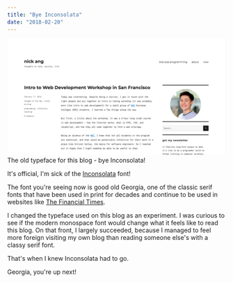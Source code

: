 ```yaml
---
title: "Bye Inconsolata"
date: "2018-02-20"
---
```


![inconsolata font on nickang blog](images/Screen-Shot-2018-02-19-at-10.37.52-PM-1024x544.png) The old typeface for this blog - bye Inconsolata!

It's official, I'm sick of the [Inconsolata](https://fonts.google.com/?query=inconsolata) font!

The font you're seeing now is good old Georgia, one of the classic serif fonts that have been used in print for decades and continue to be used in websites like [The Financial Times](https://ft.com).

I changed the typeface used on this blog as an experiment. I was curious to see if the modern monospace font would change what it feels like to read this blog. On that front, I largely succeeded, because I managed to feel more foreign visiting my own blog than reading someone else's with a classy serif font.

That's when I knew Inconsolata had to go.

Georgia, you're up next!
